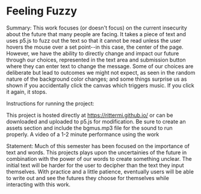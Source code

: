 # Feeling Fuzzy

Summary:
This work focuses (or doesn't focus) on the current insecurity about the future that many people are facing. It takes a piece of text and uses p5.js to fuzz out the text so that it cannot be read unless the user hovers the mouse over a set point--in this case, the center of the page.
However, we have the ability to directly change and impact our future through our choices, represented in the text area and submission button where they can enter text to change the message. Some of our choices are deliberate but lead to outcomes we might not expect, as seen in the random nature of the background color changes; and some things surprise us as shown if you accidentally click the canvas which triggers music. If you click it again, it stops.

Instructions for running the project:

This project is hosted directly at https://rittermi.github.io/ or can be downloaded and uploaded to p5.js for modification. Be sure to create an assets section and include the bgmus.mp3 file for the sound to run properly.
A video of a 1-2 minute performance using the work

Statement: 
Much of this semester has been focused on the importance of text and words. This projects plays upon the uncertainies of the future in combination with the power of our words to create something unclear.
The initial text will be harder for the user to decipher than the text they input themselves. With practice and a little patience, eventually users will be able to write out and see the futures they choose for themselves while interacting with this work.
